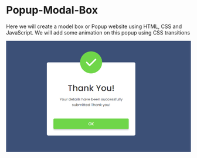 # Popup-Modal-Box
Here we will create a model box or Popup website using HTML, CSS and JavaScript. We will add some animation on this popup using CSS transitions

![alt text](https://github.com/brianondemand/Popup-Modal-Box/blob/main/Modal%20Box/Screenshot.png)
